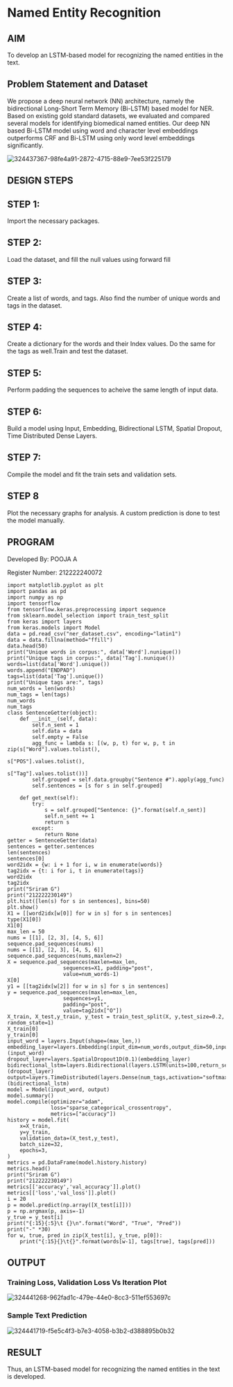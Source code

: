 # Named Entity Recognition

## AIM
To develop an LSTM-based model for recognizing the named entities in the text.

## Problem Statement and Dataset
We propose a deep neural network (NN) architecture, namely the bidirectional Long-Short Term Memory (Bi-LSTM) based model for NER. Based on existing gold standard datasets, we evaluated and compared several models for identifying biomedical named entities. Our deep NN based Bi-LSTM model using word and character level embeddings outperforms CRF and Bi-LSTM using only word level embeddings significantly.

![324437367-98fe4a91-2872-4715-88e9-7ee53f225179](https://github.com/poojaanbu0/named-entity-recognition/assets/119390329/6986e1bf-0a7b-457a-9718-3f40359a9e96)


## DESIGN STEPS

## STEP 1:
Import the necessary packages.

## STEP 2:

Load the dataset, and fill the null values using forward fill

## STEP 3:

Create a list of words, and tags. Also find the number of unique words and tags in the dataset.

## STEP 4:

Create a dictionary for the words and their Index values. Do the same for the tags as well.Train and test the dataset.

## STEP 5:

Perform padding the sequences to acheive the same length of input data.

## STEP 6:

Build a model using Input, Embedding, Bidirectional LSTM, Spatial Dropout, Time Distributed Dense Layers.

## STEP 7:

Compile the model and fit the train sets and validation sets.

## STEP 8
Plot the necessary graphs for analysis. A custom prediction is done to test the model manually.

## PROGRAM

Developed By: POOJA A

Register Number: 212222240072

```
import matplotlib.pyplot as plt
import pandas as pd
import numpy as np
import tensorflow
from tensorflow.keras.preprocessing import sequence
from sklearn.model_selection import train_test_split
from keras import layers
from keras.models import Model
data = pd.read_csv("ner_dataset.csv", encoding="latin1")
data = data.fillna(method="ffill")
data.head(50)
print("Unique words in corpus:", data['Word'].nunique())
print("Unique tags in corpus:", data['Tag'].nunique())
words=list(data['Word'].unique())
words.append("ENDPAD")
tags=list(data['Tag'].unique())
print("Unique tags are:", tags)
num_words = len(words)
num_tags = len(tags)
num_words
num_tags
class SentenceGetter(object):
    def __init__(self, data):
        self.n_sent = 1
        self.data = data
        self.empty = False
        agg_func = lambda s: [(w, p, t) for w, p, t in zip(s["Word"].values.tolist(),
                                                           s["POS"].values.tolist(),
                                                           s["Tag"].values.tolist())]
        self.grouped = self.data.groupby("Sentence #").apply(agg_func)
        self.sentences = [s for s in self.grouped]

    def get_next(self):
        try:
            s = self.grouped["Sentence: {}".format(self.n_sent)]
            self.n_sent += 1
            return s
        except:
            return None
getter = SentenceGetter(data)
sentences = getter.sentences
len(sentences)
sentences[0]
word2idx = {w: i + 1 for i, w in enumerate(words)}
tag2idx = {t: i for i, t in enumerate(tags)}
word2idx
tag2idx
print("Sriram G")
print("212222230149")
plt.hist([len(s) for s in sentences], bins=50)
plt.show()
X1 = [[word2idx[w[0]] for w in s] for s in sentences]
type(X1[0])
X1[0]
max_len = 50
nums = [[1], [2, 3], [4, 5, 6]]
sequence.pad_sequences(nums)
nums = [[1], [2, 3], [4, 5, 6]]
sequence.pad_sequences(nums,maxlen=2)
X = sequence.pad_sequences(maxlen=max_len,
                  sequences=X1, padding="post",
                  value=num_words-1)
X[0]
y1 = [[tag2idx[w[2]] for w in s] for s in sentences]
y = sequence.pad_sequences(maxlen=max_len,
                  sequences=y1,
                  padding="post",
                  value=tag2idx["O"])
X_train, X_test,y_train, y_test = train_test_split(X, y,test_size=0.2, random_state=1)
X_train[0]
y_train[0]
input_word = layers.Input(shape=(max_len,))
embedding_layer=layers.Embedding(input_dim=num_words,output_dim=50,input_length=max_len)(input_word)
dropout_layer=layers.SpatialDropout1D(0.1)(embedding_layer)
bidirectional_lstm=layers.Bidirectional(layers.LSTM(units=100,return_sequences=True,recurrent_dropout=0.1))(dropout_layer)
output=layers.TimeDistributed(layers.Dense(num_tags,activation="softmax"))(bidirectional_lstm)
model = Model(input_word, output)
model.summary()
model.compile(optimizer="adam",
              loss="sparse_categorical_crossentropy",
              metrics=["accuracy"])
history = model.fit(
    x=X_train,
    y=y_train,
    validation_data=(X_test,y_test),
    batch_size=32,
    epochs=3,
)
metrics = pd.DataFrame(model.history.history)
metrics.head()
print("Sriram G")
print("212222230149")
metrics[['accuracy','val_accuracy']].plot()
metrics[['loss','val_loss']].plot()
i = 20
p = model.predict(np.array([X_test[i]]))
p = np.argmax(p, axis=-1)
y_true = y_test[i]
print("{:15}{:5}\t {}\n".format("Word", "True", "Pred"))
print("-" *30)
for w, true, pred in zip(X_test[i], y_true, p[0]):
    print("{:15}{}\t{}".format(words[w-1], tags[true], tags[pred]))
```


## OUTPUT

### Training Loss, Validation Loss Vs Iteration Plot


![324441268-962fad1c-479e-44e0-8cc3-511ef553697c](https://github.com/poojaanbu0/named-entity-recognition/assets/119390329/fa70f863-a37a-486b-b214-42549b7b145c)


### Sample Text Prediction

![324441719-f5e5c4f3-b7e3-4058-b3b2-d388895b0b32](https://github.com/poojaanbu0/named-entity-recognition/assets/119390329/45090352-ab8c-42f5-a579-0168474c222a)


## RESULT
Thus, an LSTM-based model for recognizing the named entities in the text is developed.
